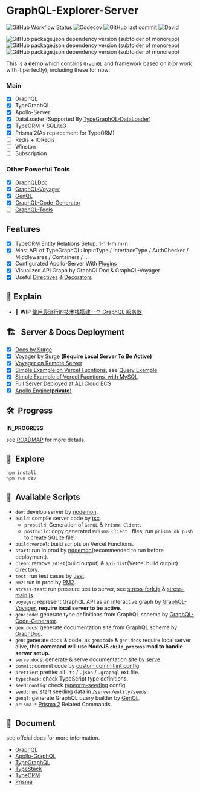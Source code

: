# GraphQL-Explorer-Server

![GitHub Workflow Status](https://img.shields.io/github/workflow/status/linbudu599/GraphQL-Explorer-Server/GraphQL-Explorer-Server)
![Codecov](https://img.shields.io/codecov/c/github/linbudu599/GraphQL-Explorer-Server)
![GitHub last commit](https://img.shields.io/github/last-commit/linbudu599/GraphQL-Explorer-Server)
![David](https://img.shields.io/david/dev/linbudu599/GraphQL-Explorer-Server?label=dependencies)

![GitHub package.json dependency version (subfolder of monorepo)](https://img.shields.io/github/package-json/dependency-version/linbudu599/GraphQL-Explorer/graphql)
![GitHub package.json dependency version (subfolder of monorepo)](https://img.shields.io/github/package-json/dependency-version/linbudu599/GraphQL-Explorer/type-graphql)
![GitHub package.json dependency version (subfolder of monorepo)](https://img.shields.io/github/package-json/dependency-version/linbudu599/GraphQL-Explorer/apollo-server)

This is a **demo** which contains `GraphQL` and framework based on it(or work with it perfectly), including these for now:

### Main

- [x] GraphQL
- [x] TypeGraphQL
- [x] Apollo-Server
- [x] DataLoader (Supported By [TypeGraphQL-DataLoader](https://github.com/slaypni/type-graphql-dataloader))
- [x] TypeORM + SQLite3
- [x] Prisma 2(As replacement for TypeORM)
- [ ] Redis + IORedis
- [ ] Winston
- [ ] Subscription

### Other Powerful Tools

- [x] [GraphQLDoc](https://github.com/2fd/graphdoc)
- [x] [GraphQL-Voyager](https://github.com/APIs-guru/graphql-voyager)
- [x] [GenQL](https://github.com/remorses/genql)
- [x] [GraphQL-Code-Generator](https://github.com/dotansimha/graphql-code-generator)
- [ ] [GraphQL-Tools](https://www.graphql-tools.com/)

## Features

- [x] TypeORM Entity Relations [Setup](./server/entities): 1-1 1-m m-n
- [x] Most API of TypeGraphQL: InputType / InterfaceType / AuthChecker / Middlewares / Containers / ...
- [x] Configurated Apollo-Server With [Plugins](./server/plugins)
- [x] Visualized API Graph by GraphQLDoc & GraphQL-Voyager
- [x] Useful [Directives](./server/directives) & [Decorators](./server/decorators)

## :satellite: Explain

- :construction: **WIP** [使用最流行的技术栈搭建一个 GraphQL 服务器](./docs/README.md)

## 🏗️ &nbsp; Server & Docs Deployment

- [x] [Docs by Surge](http://graphql-explorer-docs.surge.sh/)
- [x] [Voyager by Surge](http://graphql-explorer-voyager.surge.sh/) **(Require Local Server To Be Active)**
- [x] [Voyager on Remote Server](http://voyager.linbudu.top/)
- [x] [Simple Example on Vercel Fucntions](https://graphql-faas.vercel.app/api/sample), see [Query Example](./api/sample/query.graphql)
- [x] [Simple Example of Vercel Fucntions, with MySQL](https://graphql-faas.linbudu599.vercel.app/api/graphql)
- [x] [Full Server Deployed at ALI Cloud ECS](http://47.97.183.158:4399/graphql)
- [x] [Apollo Engine(**private**)](https://studio.apollographql.com/graph/My-Graph-innqj/explorer?schemaTag=current)

## 🛠️&nbsp; Progress

**IN_PROGRESS**

see [ROADMAP](https://github.com/linbudu599/GraphQL-Explorer/issues/1) for more details.

## 🚀&nbsp; Explore

```bash
npm install
npm run dev
```

## 🛵&nbsp; Available Scripts

- `dev`: develop server by [nodemon](https://github.com/remy/nodemon).
- `build`: compile server code by [tsc](https://github.com/microsoft/TypeScript).
  - `prebuild`: Generation of `GenQL` & `Prisma Client`.
  - `postbuild`: copy generated `Prisma Client ` files, run `prisma db push` to create SQLite file.
- `build:vercel`: build scripts on Vercel Functions.
- `start`: run in prod by [nodemon](https://github.com/remy/nodemon)(recommended to run before deployment).
- `clean`: remove `/dist`(build output) & `api-dist`(Vercel build output) directory.
- `test`: run test cases by [Jest](https://github.com/facebook/jest).
- `pm2`: run in prod by [PM2](https://github.com/Unitech/pm2).
- `stress-test`: run pressure test to server, see [stress-fork.js](./st-fork.js) & [stress-main.js](./st-main.js).
- `voyager`: represent GraphQL API as an interactive graph by [GraphQL-Voyager](https://github.com/APIs-guru/graphql-voyager), **require local server to be active**.
- `gen:code`: generate type definitions from GraphQL schema by [GraphQL-Code-Generator](https://github.com/dotansimha/graphql-code-generator).
- `gen:docs`: generate documentation site from GraphQL schema by [GraphDoc](https://github.com/2fd/graphdoc).
- `gen`: generate docs & code, as `gen:code` & `gen:docs` require local server alive, **this command will use NodeJS `child_process` mod to handle server setup.**
- `serve:docs`: generate & serve documentation site by [serve](https://github.com/vercel/serve).
- `commit`: commit code by [custom commitlint config](.cz-config.js).
- `prettier`: prettier all `.ts` / `.json` / `.graphql` ext file.
- `typecheck`: check TypeScript type definitions.
- `seed:config`: check [typeorm-seeding](https://github.com/w3tecch/typeorm-seeding) config.
- `seed:run`: start seeding data in `/server/entity/seeds`.
- `genql`: generate GraphQL query builder by [GenQL](https://github.com/remorses/genql).
- `prisma:*` [Prisma 2](https://www.prisma.io/) Related Commands.

## 📔&nbsp; Document

see offcial docs for more information.

- [GraphQL](https://graphql.org/)
- [Apollo-GraphQL](https://www.apollographql.com/docs/)
- [TypeGraphQL](https://typegraphql.com/)
- [TypeStack](https://github.com/typestack)
- [TypeORM](https://github.com/typeorm)
- [Prisma](https://www.prisma.io/)
